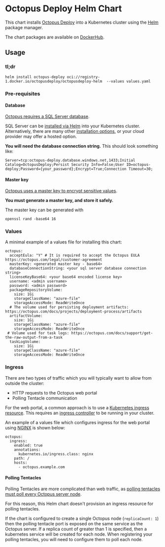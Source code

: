 # Octopus Deploy Helm Chart

This chart installs [Octopus Deploy](https://octopus.com) into a Kubernetes cluster using the [Helm](https://helm.sh) package manager.

The chart packages are available on [DockerHub](https://hub.docker.com/r/octopusdeploy/octopusdeploy-helm).

## Usage

### tl;dr

```
helm install octopus-deploy oci://registry-1.docker.io/octopusdeploy/octopusdeploy-helm  --values values.yaml
```

### Pre-requisites

#### Database 

[Octopus requires a SQL Server database](https://octopus.com/docs/installation/sql-server-database).  

SQL Server can be [installed via Helm](https://learn.microsoft.com/en-us/sql/linux/sql-server-linux-containers-deploy-helm-charts-kubernetes) into your Kubernetes cluster.   
Alternatively, there are many other [installation options](https://learn.microsoft.com/en-us/sql/linux/sql-server-linux-setup), or your cloud provider may offer a hosted option. 

**You will need the database connection string.** 
This should look something like:

```
Server=tcp:octopus-deploy.database.windows.net,1433;Initial Catalog=OctopusDeploy;Persist Security Info=False;User ID=octopus-deploy;Password={your_password};Encrypt=True;Connection Timeout=30;
```

#### Master key

[Octopus uses a master key to encrypt sensitive values](https://octopus.com/docs/security/data-encryption). 

**You must generate a master key, and store it safely.**  

The master key can be generated with

```
openssl rand -base64 16
```

### Values

A minimal example of a values file for installing this chart:

```
octopus:
  acceptEula: "Y" # It is required to accept the Octopus EULA https://octopus.com/legal/customer-agreement
  masterKey: <generated master key - base64> 
  databaseConnectionString: <your sql server database connection string> 
  licenseKeyBase64: <your base64 encoded license key>   
  username: <admin username>
  password: <admin password> 
  packageRepositoryVolume:
    size: 1Gi 
    storageClassName: "azure-file"
    storageAccessMode: ReadWriteOnce
  # The volume used for persisting deployment artifacts: https://octopus.com/docs/projects/deployment-process/artifacts
  artifactVolume:
    size: 1Gi 
    storageClassName: "azure-file"
    storageAccessMode: ReadWriteOnce
 # Volume used for task logs: https://octopus.com/docs/support/get-the-raw-output-from-a-task
  taskLogVolume: 
    size: 1Gi 
    storageClassName: "azure-file"
    storageAccessMode: ReadWriteOnce

```

### Ingress

There are two types of traffic which you will typically want to allow from outside the cluster:
- HTTP requests to the Octopus web portal 
- Polling Tentacle communication 

For the web portal, a common approach is to use a [Kubernetes ingress resource](https://kubernetes.io/docs/concepts/services-networking/ingress/). This requires an [ingress controller](https://kubernetes.io/docs/concepts/services-networking/ingress-controllers/) to be running in your cluster.

An example of a values file which configures ingress for the web portal using [NGINX](https://kubernetes.github.io/ingress-nginx/) is shown below:

```
octopus:
  ingress:
    enabled: true
    annotations: 
      kubernetes.io/ingress.class: nginx
    path: /
    hosts:
      - octopus.example.com 
```

#### Polling Tentacles

Polling Tentacles are more complicated than web traffic, as [polling tentacles must poll every Octopus server node](https://octopus.com/docs/administration/high-availability/maintain/polling-tentacles-with-ha).

For this reason, this Helm chart doesn't provision an ingress resource for polling tentacles.  

If the chart is configured to create a single Octopus node (`replicaCount: 1`) then the polling tentacle port is exposed on the same service as the Octopus server.  If a replica count of greater than 1 is specified, then a kubernetes service will be created for each node.  When registering your polling tentacles, you will need to configure them to poll each node. 

